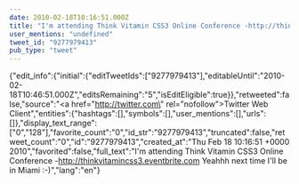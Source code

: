 ```yaml
---
date: 2010-02-18T10:16:51.000Z
title: "I'm attending Think Vitamin CSS3 Online Conference -http://thinkvitamincss3.eventbrite.com Yeahhh next time I'll be in Miami :-)″"
user_mentions: "undefined"
tweet_id: "9277979413"
pub_type: "tweet"
---
```

{"edit_info":{"initial":{"editTweetIds":["9277979413"],"editableUntil":"2010-02-18T10:46:51.000Z","editsRemaining":"5","isEditEligible":true}},"retweeted":false,"source":"<a href=\"http://twitter.com\" rel=\"nofollow\">Twitter Web Client</a>","entities":{"hashtags":[],"symbols":[],"user_mentions":[],"urls":[]},"display_text_range":["0","128"],"favorite_count":"0","id_str":"9277979413","truncated":false,"retweet_count":"0","id":"9277979413","created_at":"Thu Feb 18 10:16:51 +0000 2010","favorited":false,"full_text":"I'm attending Think Vitamin CSS3 Online Conference -http://thinkvitamincss3.eventbrite.com Yeahhh next time I'll be in Miami :-)","lang":"en"}

